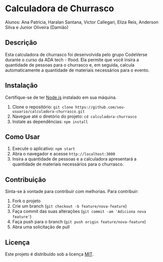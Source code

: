 # Calculadora de Churrasco

Alunos: Ana Patrícia, Haralan Santana, Victor Callegari, Eliza Reis, Anderson Silva e Junior Oliveira (Damião)

## Descrição

Esta calculadora de churrasco foi desenvolvida pelo grupo CodeVerse durante o curso da ADA tech - Ifood. Ela permite que você insira a quantidade de pessoas para o churrasco e, em seguida, calcula automaticamente a quantidade de materiais necessários para o evento.

## Instalação

Certifique-se de ter [Node.js](https://nodejs.org/) instalado em sua máquina.

1. Clone o repositório: `git clone https://github.com/seu-usuario/calculadora-churrasco.git`
2. Navegue até o diretório do projeto: `cd calculadora-churrasco`
3. Instale as dependências: `npm install`

## Como Usar

1. Execute o aplicativo: `npm start`
2. Abra o navegador e acesse `http://localhost:3000`
3. Insira a quantidade de pessoas e a calculadora apresentará a quantidade de materiais necessários para o churrasco.

## Contribuição

Sinta-se à vontade para contribuir com melhorias. Para contribuir:

1. Fork o projeto
2. Crie um branch (`git checkout -b feature/nova-feature`)
3. Faça commit das suas alterações (`git commit -am 'Adiciona nova feature'`)
4. Faça push para o branch (`git push origin feature/nova-feature`)
5. Abra uma solicitação de pull

## Licença

Este projeto é distribuído sob a licença [MIT](LICENSE).
